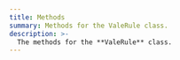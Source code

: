 ```yaml
---
title: Methods
summary: Methods for the ValeRule class.
description: >-
  The methods for the **ValeRule** class.
---
```

